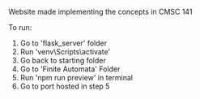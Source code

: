 Website made implementing the concepts in CMSC 141

To run:
1. Go to 'flask_server' folder
2. Run 'venv\Scripts\activate'
3. Go back to starting folder
4. Go to 'Finite Automata' Folder
5. Run 'npm run preview' in terminal
6. Go to port hosted in step 5
